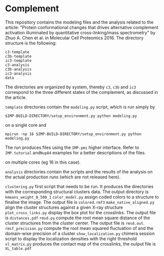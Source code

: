 # Complement

This repository contains the modeling files and the analysis related to the article: "Protein conformational changes that drives alternative complement activation illuminated by quantitative cross-linking/mass spectrometry" by Zhuo A. Chen et al. in Molecular Cell Proteomics 2016. The directory structure is the following:


```
c3-template
c3b-template
ic3-template
c3-analysis
c3b-analysis
ic3-analysis
data
```

The directories are organized by system, thereby `c3`, `c3b` and `ic3` correspond to the three different states of the complement, as discussed in the article.

`template` directories contain the `modeling.py` script, which is run simply by 

```
$IMP-BUILD-DIRECTORY/setup_environment.py python modeling.py
```

on a single core and

```
mpirun -np 16 $IMP-BUILD-DIRECTORY/setup_environment.py python modeling.py
```

The run produces files using the `IMP.pmi` higher interface. Refer to `IMP.tutorial` and`Nup84` examples for a better descriptions of the files.

on multiple cores (eg 16 in this case). 

`analysis` directories contain the scripts and the results of the analysis on the actual production runs (which are not released here).

`clustering.py` first script that needs to be run. It produces the directories with the corresponding structural clusters data. The output directory is `kmeans_weight_0_500_1`
`color_model.py` assign coded colors to a structure to finalise the image. The output file is `colored.rmf3`
`make_native_aligned.py` align the cluster structures against a given X-ray structure
`plot_cross_links.py` display the box plot for the crosslinks. The output file is `distances.pdf`
`rmsd.py` compute the root mean square distance of the cluster structures from the cluster center. The output file is `rmsd.out`.
`rmsf_precision.py` compute the root mean squared fluctuation of and the domain-wise precision of a cluster
`show_localization.py` chimera session script to display the localization densities with the right threshold
`xl_matrix.py` produces the contact map of the crosslinks, the output file is `XL_table.pdf`


